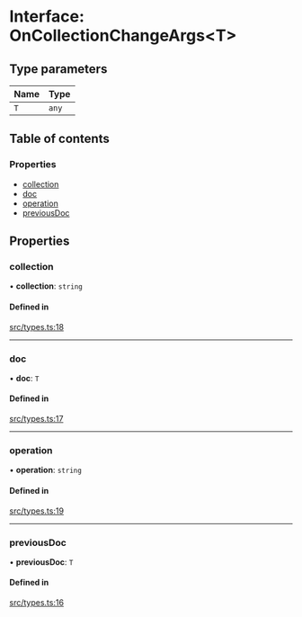# Interface: OnCollectionChangeArgs\<T\>

## Type parameters

| Name | Type |
| :------ | :------ |
| `T` | `any` |

## Table of contents

### Properties

- [collection](OnCollectionChangeArgs.md#collection)
- [doc](OnCollectionChangeArgs.md#doc)
- [operation](OnCollectionChangeArgs.md#operation)
- [previousDoc](OnCollectionChangeArgs.md#previousdoc)

## Properties

### collection

• **collection**: `string`

#### Defined in

[src/types.ts:18](https://github.com/GeorgeHulpoi/payload-dependencies-graph/blob/410696e/src/types.ts#L18)

___

### doc

• **doc**: `T`

#### Defined in

[src/types.ts:17](https://github.com/GeorgeHulpoi/payload-dependencies-graph/blob/410696e/src/types.ts#L17)

___

### operation

• **operation**: `string`

#### Defined in

[src/types.ts:19](https://github.com/GeorgeHulpoi/payload-dependencies-graph/blob/410696e/src/types.ts#L19)

___

### previousDoc

• **previousDoc**: `T`

#### Defined in

[src/types.ts:16](https://github.com/GeorgeHulpoi/payload-dependencies-graph/blob/410696e/src/types.ts#L16)
